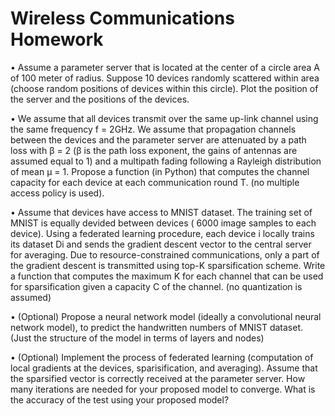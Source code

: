 # Wireless Communications Homework
• Assume a parameter server that is located at the center of a circle area A of 100 meter of radius.
Suppose 10 devices randomly scattered within area (choose random positions of devices within
this circle). Plot the position of the server and the positions of the devices.

• We assume that all devices transmit over the same up-link channel using the same frequency
f = 2GHz. We assume that propagation channels between the devices and the parameter server
are attenuated by a path loss with β = 2 (β is the path loss exponent, the gains of antennas are
assumed equal to 1) and a multipath fading following a Rayleigh distribution of mean µ = 1.
Propose a function (in Python) that computes the channel capacity for each device at each
communication round T. (no multiple access policy is used).

• Assume that devices have access to MNIST dataset. The training set of MNIST is equally devided
between devices ( 6000 image samples to each device). Using a federated learning procedure, each
device i locally trains its dataset Di and sends the gradient descent vector to the central server
for averaging. Due to resource-constrained communications, only a part of the gradient descent
is transmitted using top-K sparsification scheme. Write a function that computes the maximum
K for each channel that can be used for sparsification given a capacity C of the channel. (no
quantization is assumed)

• (Optional) Propose a neural network model (ideally a convolutional neural network model), to
predict the handwritten numbers of MNIST dataset. (Just the structure of the model in terms
of layers and nodes)

• (Optional) Implement the process of federated learning (computation of local gradients at the
devices, sparisification, and averaging). Assume that the sparsified vector is correctly received
at the parameter server. How many iterations are needed for your proposed model to converge.
What is the accuracy of the test using your proposed model?

